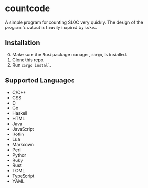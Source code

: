 # countcode

A simple program for counting SLOC very quickly. The design of the program's output is heavily inspired by `tokei`.

## Installation

0. Make sure the Rust package manager, `cargo`, is installed.
1. Clone this repo.
2. Run `cargo install`.

## Supported Languages

* C/C++
* CSS
* D
* Go
* Haskell
* HTML
* Java
* JavaScript
* Kotlin
* Lua
* Markdown
* Perl
* Python
* Ruby
* Rust
* TOML
* TypeScript
* YAML

